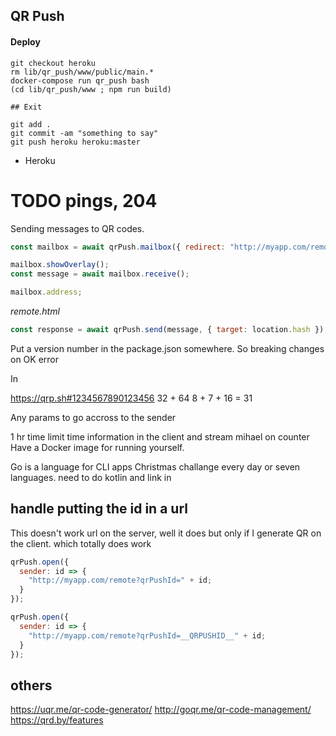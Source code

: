 ## QR Push

#### Deploy

```
git checkout heroku
rm lib/qr_push/www/public/main.*
docker-compose run qr_push bash
(cd lib/qr_push/www ; npm run build)

## Exit

git add .
git commit -am "something to say"
git push heroku heroku:master
```

- Heroku

# TODO pings, 204

Sending messages to QR codes.

```js
const mailbox = await qrPush.mailbox({ redirect: "http://myapp.com/remote" });

mailbox.showOverlay();
const message = await mailbox.receive();

mailbox.address;
```

_remote.html_

```js
const response = await qrPush.send(message, { target: location.hash });
```

Put a version number in the package.json somewhere.
So breaking changes on OK error

In

https://qrp.sh#1234567890123456
32 + 64
8 + 7 + 16 = 31

Any params to go accross to the sender

1 hr time limit
time information in the client and stream
mihael on counter
Have a Docker image for running yourself.

Go is a language for CLI apps
Christmas challange every day
or seven languages. need to do kotlin and link in

## handle putting the id in a url

This doesn't work url on the server, well it does but only if I generate QR on the client. which totally does work

```js
qrPush.open({
  sender: id => {
    "http://myapp.com/remote?qrPushId=" + id;
  }
});
```

```js
qrPush.open({
  sender: id => {
    "http://myapp.com/remote?qrPushId=__QRPUSHID__" + id;
  }
});
```

## others

https://uqr.me/qr-code-generator/
http://goqr.me/qr-code-management/
https://qrd.by/features
